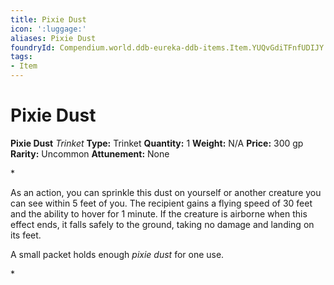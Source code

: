 ```yaml
---
title: Pixie Dust
icon: ':luggage:'
aliases: Pixie Dust
foundryId: Compendium.world.ddb-eureka-ddb-items.Item.YUQvGdiTFnfUDIJY
tags:
- Item
---
```


# Pixie Dust

**Pixie Dust**
_Trinket_
**Type:** Trinket
**Quantity:** 1
**Weight:** N/A
**Price:** 300 gp
**Rarity:** Uncommon
**Attunement:** None

*<p>As an action, you can sprinkle this dust on yourself or another creature you can see within 5 feet of you. The recipient gains a flying speed of 30 feet and the ability to hover for 1 minute. If the creature is airborne when this effect ends, it falls safely to the ground, taking no damage and landing on its feet.

A small packet holds enough *pixie dust* for one use.</p>*